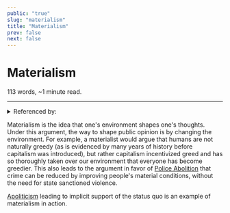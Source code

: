 ```yaml
---
public: "true"
slug: "materialism"
title: "Materialism"
prev: false
next: false
---
```

<script setup>
import { data } from '../../git.data.ts';
import { useData } from 'vitepress';
const pageData = useData();
</script>
<h1 class="p-name">Materialism</h1>
<p>113 words, ~1 minute read. <span v-html="data[`site/${pageData.page.value.relativePath}`]" /></p>
<hr/>

<details><summary>Referenced by:</summary><a href="/garden/leftism/index.md">Leftism</a><a href="/garden/police-abolition/index.md">Police Abolition</a><a href="/garden/profit-motive/index.md">Profit Motive</a></details>

Materialism is the idea that one's environment shapes one's thoughts. Under this argument, the way to shape public opinion is by changing the environment. For example, a materialist would argue that humans are not naturally greedy (as is evidenced by many years of history before capitalism was introduced), but rather capitalism incentivized greed and has so thoroughly taken over our environment that everyone has become greedier. This also leads to the argument in favor of [Police Abolition](/garden/police-abolition/index.md) that crime can be reduced by improving people's material conditions, without the need for state sanctioned violence.

[Apoliticism](/garden/apoliticism/index.md) leading to implicit support of the status quo is an example of materialism in action.